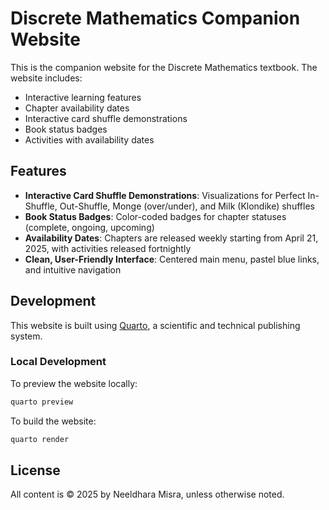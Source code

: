 # Discrete Mathematics Companion Website

This is the companion website for the Discrete Mathematics textbook. The website includes:

- Interactive learning features
- Chapter availability dates
- Interactive card shuffle demonstrations
- Book status badges
- Activities with availability dates

## Features

- **Interactive Card Shuffle Demonstrations**: Visualizations for Perfect In-Shuffle, Out-Shuffle, Monge (over/under), and Milk (Klondike) shuffles
- **Book Status Badges**: Color-coded badges for chapter statuses (complete, ongoing, upcoming)
- **Availability Dates**: Chapters are released weekly starting from April 21, 2025, with activities released fortnightly
- **Clean, User-Friendly Interface**: Centered main menu, pastel blue links, and intuitive navigation

## Development

This website is built using [Quarto](https://quarto.org/), a scientific and technical publishing system.

### Local Development

To preview the website locally:

```bash
quarto preview
```

To build the website:

```bash
quarto render
```

## License

All content is © 2025 by Neeldhara Misra, unless otherwise noted.
